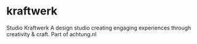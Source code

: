 # kraftwerk
Studio Kraftwerk
A design studio creating engaging experiences through creativity & craft. Part of achtung.nl
